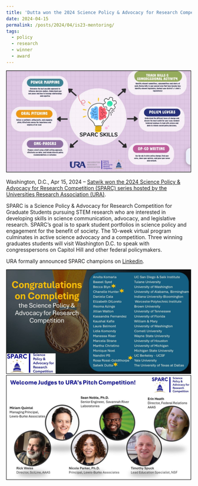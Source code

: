 ```yaml
---
title: 'Dutta won the 2024 Science Policy & Advocacy for Research Competition'
date: 2024-04-15
permalink: /posts/2024/04/is23-mentoring/
tags:
  - policy
  - research
  - winner
  - award
---
```


<img src='images/2024-04-15-ura-sparc-3.jpeg' style="border:1px solid black;" width="500">

Washington, D.C., Apr 15, 2024 – [Satwik won the 2024 Science Policy & Advocacy for Research Competition (SPARC) series hosted by the Universities Research Association (URA)](https://ura-hq.org/science-policy-2/sparc-science-policy-advocacy-for-research-competition/). 

SPARC is a Science Policy & Advocacy for Research Competition for Graduate Students pursuing STEM research who are interested in developing skills in science communication, advocacy, and legislative research. SPARC’s goal is to spark student portfolios in science policy and engagement for the benefit of society. The 10-week virtual program culminates in active science advocacy and a competition. Three winning graduates students will visit Washington D.C. to speak with congresspersons on Capitol Hill and other federal policymakers. 

URA formally announced SPARC champions on [Linkedin](https://www.linkedin.com/posts/universities-research-association_science-urasparc-urastem-activity-7187158401863360512-IaxB?utm_source=share&utm_medium=member_desktop). 

<img src='images/2024-04-15-ura-sparc.jpeg' style="border:1px solid black;" width="500">

<img src='images/2024-04-15-ura-sparc-2.jpeg' style="border:1px solid black;" width="500">
